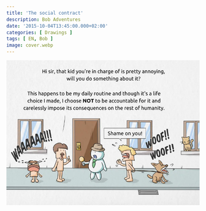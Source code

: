 ```yaml
---
title: 'The social contract'
description: Bob Adventures
date: '2015-10-04T13:45:00.000+02:00'
categories: [ Drawings ]
tags: [ EN, Bob ]
image: cover.webp
---
```


![](bob6_socialcontract.webp)
